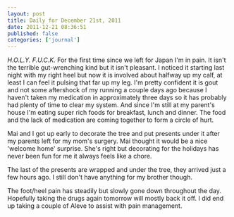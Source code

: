 ```yaml
---
layout: post
title: Daily for December 21st, 2011
date: 2011-12-21 08:36:51
published: false
categories: ['journal']
---
```


*H.O.L.Y. F.U.C.K.* For the first time since we left for Japan I'm in pain. It isn't the terrible gut-wrenching kind but it isn't pleasant. I noticed it starting last night with my right heel but  now it is involved about halfway up my calf, at least I can feel it pulsing that far up my leg. I'm pretty confident it is gout and not some aftershock of my running a couple days ago because I haven't taken my medication in approximately three days so it has probably had plenty of time to clear my system. And since I'm still at my parent's house I'm eating super rich foods for breakfast, lunch and dinner. The food and the lack of medication are coming together to form a circle of hurt.

Mai and I got up early to decorate the tree and put presents under it after my parents left for my mom's surgery. Mai thought it would be a nice 'welcome home' surprise. She's right but decorating for the holidays has never been fun for me it always feels like a chore.

The last of the presents are wrapped and under the tree, they arrived just a few hours ago. I still don't have anything for my brother though.

The foot/heel pain has steadily but slowly gone down throughout the day. Hopefully taking the drugs again tomorrow will mostly back it off. I did end up taking a couple of Aleve to assist with pain management.
